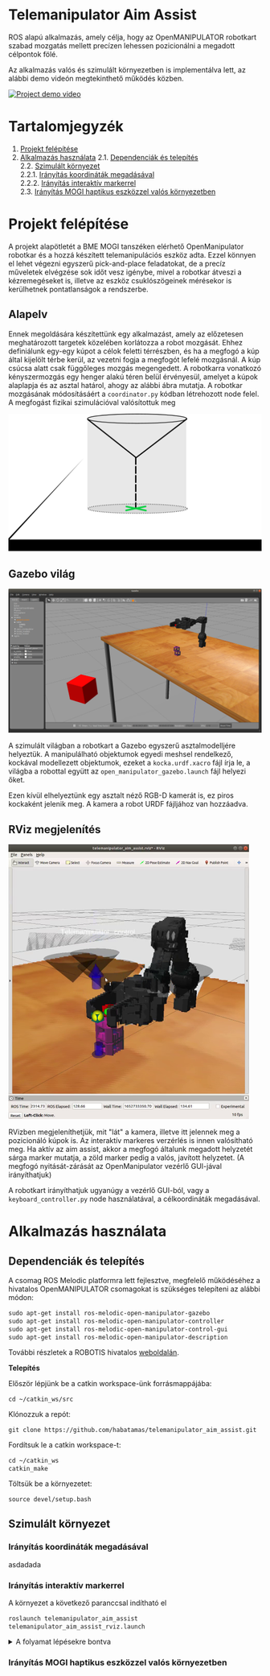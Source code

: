 [//]: # (Image References)

[image1]: ./assets/constraint_space.png "Kényszerkörnyezet"
[image2]: ./assets/gazebo_world_screencap.png "Gazebo world"
[image3]: ./assets/rviz_screencap.png "RViz ablak"

# Telemanipulator Aim Assist

ROS alapú alkalmazás, amely célja, hogy az OpenMANIPULATOR robotkart szabad mozgatás mellett precízen lehessen pozicionálni a megadott célpontok fölé.

Az alkalmazás valós és szimulált környezetben is implementálva lett, az alábbi demo videón megtekinthető működés közben.

[![Project demo video](https://img.youtube.com/vi/XOpsILf6k4w/0.jpg)](https://youtu.be/XOpsILf6k4w)

# Tartalomjegyzék
1. [Projekt felépítése](#Projekt-felépítése)
2. [Alkalmazás használata](#Alkalmazás-használata)
2.1. [Dependenciák és telepítés](#Dependenciák-és-telepítés)  
2.2. [Szimulált környezet](#Szimulált-környezet)  
2.2.1. [Irányítás koordináták megadásával](#Irányítás-koordináták-megadásával)  
2.2.2. [Irányítás interaktív markerrel](#Irányítás-interaktív-markerrel)  
2.3. [Irányítás MOGI haptikus eszközzel valós környezetben](#Irányítás-MOGI-haptikus-eszközzel-valós-környezetben)  

# Projekt felépítése 

A projekt alapötletét a BME MOGI tanszéken elérhető OpenManipulator robotkar és a hozzá készített telemanipulációs eszköz adta. Ezzel könnyen el lehet végezni egyszerű pick-and-place feladatokat, de a precíz műveletek elvégzése sok időt vesz igénybe, mivel a robotkar átveszi a kézremegéseket is, illetve az eszköz csuklószögeinek mérésekor is kerülhetnek pontatlanságok a rendszerbe.
## Alapelv
Ennek megoldására készítettünk egy alkalmazást, amely az előzetesen meghatározott targetek közelében korlátozza a robot mozgását. Ehhez definiálunk egy-egy kúpot a célok feletti térrészben, és ha a megfogó a kúp által kijelölt térbe kerül, az vezetni fogja a megfogót lefelé mozgásnál. A kúp csúcsa alatt csak függőleges mozgás megengedett. A robotkarra vonatkozó kényszermozgás egy henger alakú téren belül érvényesül, amelyet a kúpok alaplapja és az asztal határol, ahogy az alábbi ábra mutatja. A robotkar mozgásának módosításáért a `coordinator.py` kódban létrehozott node felel. A megfogást fizikai szimulációval valósítottuk meg

  ![alt text][image1]  
## Gazebo világ
![alt text][image2]

A szimulált világban a robotkart a Gazebo egyszerű asztalmodelljére helyeztük. A manipulálható objektumok egyedi meshsel rendelkező, kockával modellezett objektumok, ezeket a `kocka.urdf.xacro` fájl írja le, a világba a robottal együtt az `open_manipulator_gazebo.launch` fájl helyezi őket.

Ezen kívül elhelyeztünk egy asztalt néző RGB-D kamerát is, ez piros kockaként jelenik meg. A kamera a robot URDF fájljához van hozzáadva.
## RViz megjelenítés
![alt text][image3]

RVizben megjeleníthetjük, mit "lát" a kamera, illetve itt jelennek meg a pozicionáló kúpok is. Az interaktív markeres verzérlés is innen valósítható meg. Ha aktív az aim assist, akkor a megfogó általunk megadott helyzetét sárga marker mutatja, a zöld marker pedig a valós, javított helyzetet. (A megfogó nyitását-zárását az OpenManipulator vezérlő GUI-jával irányíthatjuk)

A robotkart irányíthatjuk ugyanúgy a vezérlő GUI-ból, vagy a `keyboard_controller.py` node használatával, a célkoordináták megadásával.
# Alkalmazás használata

## Dependenciák és telepítés

A csomag ROS Melodic platformra lett fejlesztve, megfelelő működéséhez a hivatalos OpenMANIPULATOR csomagokat is szükséges telepíteni az alábbi módon:

```
sudo apt-get install ros-melodic-open-manipulator-gazebo
sudo apt-get install ros-melodic-open-manipulator-controller
sudo apt-get install ros-melodic-open-manipulator-control-gui
sudo apt-get install ros-melodic-open-manipulator-description
```

További részletek a ROBOTIS hivatalos [weboldalán](https://emanual.robotis.com/docs/en/platform/openmanipulator_x/quick_start_guide/).

**Telepítés**

Először lépjünk be a catkin workspace-ünk forrásmappájába:
```
cd ~/catkin_ws/src
```

Klónozzuk a repót:
```
git clone https://github.com/habatamas/telemanipulator_aim_assist.git
```

Fordítsuk le a catkin workspace-t:
```
cd ~/catkin_ws
catkin_make
```

Töltsük be a környezetet:
```
source devel/setup.bash
```

## Szimulált környezet 
### Irányítás koordináták megadásával
asdadada
### Irányítás interaktív markerrel
A környezet a következő paranccsal indítható el
```
roslaunch telemanipulator_aim_assist telemanipulator_aim_assist_rviz.launch
```
<details>
<summary>A folyamat lépésekre bontva</summary>

Először indítsuk el a robotkar és a környezet gazebo szimulációját:

```
roslaunch telemanipulator_aim_assist open_manipulator_gazebo.launch
```

Ezután indítsuk el a robotkar kinematikai vezérlőjét:

```
roslaunch open_manipulator_controller open_manipulator_controller.launch use_platform:=false
```

Majd az rviz-t:

```
roslaunch telemanipulator_aim_assist telemanipulator_aim_assist_rviz.launch
```

A teszteléshez indítsuk el a vezérlő GUI-t:

```
roslaunch open_manipulator_control_gui open_manipulator_control_gui.launch
```

Nyomjuk meg a __Timer Start__ gombot, majd a __Task Space__ fület megnyitva tetszőleges TCP koordináták adhatók meg. A __Send__ gomb megnyomásával a robot a beállítótt pozícióba mozgatható.

A koordinátor node indításához az alábbi szkriptet kell futtatni:

```
rosrun telemanipulator_aim_assist coordinator.py
```

A telemanipulátor kézi vezérléshez a következő szkriptet kell futtatni:

```
rosrun telemanipulator_aim_assist controller_keyboard.py
```
A telemanipulátor interaktív markeres vezérléshez a következő szkriptet kell futtatni:

```
rosrun telemanipulator_aim_assist controller_interactive_marker.py
```
</details>

### Irányítás MOGI haptikus eszközzel valós környezetben


<!---## TODO

- végleges szimulált környezet elkészítése
- rviz integráció
- megfogás szimulálása
- saját vezérlő készítése
- mozgatási korlátok és aim assist implementálása
- package.xml testreszabása 
-->
